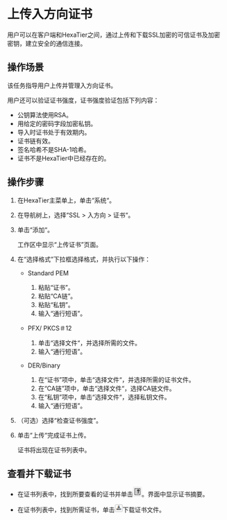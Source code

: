 # 上传入方向证书<a name="ZH-CN_TOPIC_0111166417"></a>

用户可以在客户端和HexaTier之间，通过上传和下载SSL加密的可信证书及加密密钥，建立安全的通信连接。

## 操作场景<a name="zh-cn_topic_0110574994_sebe8013fb1fc466fbfe5f0b5bef48fc7"></a>

该任务指导用户上传并管理入方向证书。

用户还可以验证证书强度，证书强度验证包括下列内容：

-   公钥算法使用RSA。
-   用给定的密码字段加密私钥。
-   导入时证书处于有效期内。
-   证书链有效。
-   签名哈希不是SHA-1哈希。
-   证书不是HexaTier中已经存在的。

## 操作步骤<a name="zh-cn_topic_0110574994_sd562ee7284ba46418d90245617a20d50"></a>

1.  在HexaTier主菜单上，单击“系统“。
2.  在导航树上，选择“SSL \> 入方向 \> 证书“。
3.  单击“添加“。

    工作区中显示“上传证书”页面。

4.  在“选择格式”下拉框选择格式，并执行以下操作：
    -   Standard PEM
        1.  粘贴“证书”。
        2.  粘贴“CA链”。
        3.  粘贴“私钥”。
        4.  输入“通行短语”。

    -   PFX/ PKCS＃12
        1.  单击“选择文件“，并选择所需的文件。
        2.  输入“通行短语”。

    -   DER/Binary
        1.  在“证书”项中，单击“选择文件“，并选择所需的证书文件。
        2.  在“CA链”项中，单击“选择文件“，选择CA链文件。
        3.  在“私钥”项中，单击“选择文件“，选择私钥文件。
        4.  输入“通行短语”。


5.  （可选）选择“检查证书强度”。
6.  单击“上传“完成证书上传。

    证书将出现在证书列表中。


## 查看并下载证书<a name="zh-cn_topic_0110574994_sa5efb1f2676047b5aa9d6b2731fb807f"></a>

-   在证书列表中，找到所要查看的证书并单击![](figures/证书摘要.png)。界面中显示证书摘要。

-   在证书列表中，找到所需证书，单击![](figures/下载证书.png)下载证书文件。

